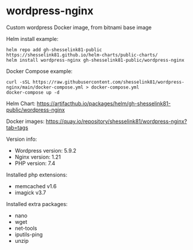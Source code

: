 # wordpress-nginx

Custom wordpress Docker image, from bitnami base image

Helm install example:

```console
helm repo add gh-shesselink81-public https://shesselink81.github.io/helm-charts/public-charts/
helm install wordpress-nginx gh-shesselink81-public/wordpress-nginx
```

Docker Compose example:

```console
curl -sSL https://raw.githubusercontent.com/shesselink81/wordpress-nginx/main/docker-compose.yml > docker-compose.yml
docker-compose up -d
```

Helm Chart:
<https://artifacthub.io/packages/helm/gh-shesselink81-public/wordpress-nginx>

Docker images:
<https://quay.io/repository/shesselink81/wordpress-nginx?tab=tags>

Version info:

* Wordpress version:  5.9.2
* Nginx version:      1.21
* PHP version:        7.4

Installed php extensions:

* memcached v1.6
* imagick v3.7
  
Installed extra packages:

* nano
* wget
* net-tools
* iputils-ping
* unzip
